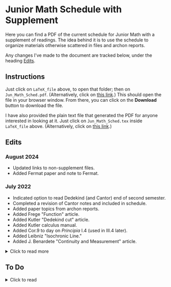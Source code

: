# Junior Math Schedule with Supplement

Here you can find a PDF of the current schedule for Junior Math 
with a supplement of readings. The idea behind it is to use the
schedule to organize materials otherwise scattered
in files and archon reports.

Any changes I've made to the document are tracked below, 
under the heading [Edits](#edits).

## Instructions

Just click on `LaTeX_file` above, to open that folder;
then on `Jun_Math_Sched.pdf`.
(Alternatively, click on [this link](https://github.com/danielharrell/Junior_Math_Schedule_with_Supplement/blob/7a5f1d4a190b844a5b348a8f43c6cadba822796b/LaTeX_file/Jun_Math_Sched.pdf).)
This should open the file in your browser window. From
there, you can click on
the **Download** button to download the file.

I have also provided the plain text file that generated the PDF
for anyone interested in looking at it. Just click on `Jun_Math_Sched.tex` inside `LaTeX_file` above. (Alternatively, click on [this link](https://github.com/danielharrell/Junior_Math_Schedule_with_Supplement/tree/main/LaTeX_file).)

## Edits
### August 2024
- Updated links to non-supplement files.
- Added Fermat paper and note to Fermat.
### July 2022
- Indicated option to read Dedekind (and Cantor) end of second semester.
- Completed a revision of Cantor notes and included in schedule.
- Added paper topics from archon reports.
- Added Frege "Function" article.
- Added Kutler "Dedekind cut" article.
- Added Kutler calculus manual.
- Added Cor.9 to day on *Principia* I.4 (used in III.4 later).
- Added Leibniz "Isochronic Line."
- Added J. Benardete "Continuity and Measurement" article.
<details>
  <summary>Click to read more</summary>
  
### June 2022
- Deleted errata list from first page of schedule. (The manual has been corrected.)
- Updated link to 2022 manual.
- Corrected reference to year of Michael Dink archon report. 
- Added Isochronic Line readings as optional.
- Improved spacing in document.
- Added *Principia* I.4 cor.9 to schedule.
### May 27, 2022
- Changed footnote counter from symbol to number.
  
### August 2, 2021
- Added errata list for manual to first page of schedule.
- Added pagination to supplement.
- Started the first and second semester schedules on new pages.
- Redirected relevant links in schedule to 2021 manual.
- Added indication that the Leibniz "hanging chain" readings are
no longer in the manual, and provided a link to them.
- Added "An Approach to the Arithmetic of Infinites" to regular schedule,
at the beginning of the Leibniz sequence.
- Added two days to main schedule to make room for "Approach."
- Changed reference to "Notes" from "Comments" in the assignments for "Approach."
- Added "A letter from Leibniz to Ehrenfried Walther von Tschirnhaus in Rome" to the supplement.
- Added link to website for the *Principia*.
- Added Kutler and Brann articles on Dedekind and Euclid to the supplement.
- Added notes on *Principia* Prop. 13 Cor. 1 and Prop. 17.
### June 2018
- Date of original document.  
</details>

## To Do
<details>
  <summary>Click to read</summary>
  
- [ ] Add Newton Leibniz lemma 10 from old manual.
- [ ] Check to see if other readings from old manual are flagged.
- [ ] Reorganize filesystem for hyperlinked documents not in supplement.
- [ ] Flag missing props from Densmore.
- [ ] Go through emails 2021-22 to find more documents to put in Supplement.
- [ ] Correct Kutler-Brann exchange and retypeset.
- [ ] Replace old Sachs note with better formatted note
- [ ] Include Prop 1 cor 3 on schedule
- [ ] Include Peter Suber articles from St. John's Review for set theory
- [ ] Include reference to Santa Fe schedule for Cantor original texts
- [ ] Include links to Cantor original texts
- [ ] For Cantor supplement: correct missing reference in note to Sect. 13
- [ ] For Cantor supplement: Add "Cantorian Argument for Incompleteness" mentioned in note on Sect. 13
- [ ] For Cantor supplement: Mention Cartesian plane coordinates argument in Section 13 for earlier sections.
- [ ] Add Proportion, Variation and Equation to schedule with link

### Possible To Do's
  <details>
    <summary>Click to read</summary>

- [ ] Perhaps make footnotes into endnotes.
- [ ] Make Cantor reading non-optional?
- [ ] *New Project*: pull out Newton notes for a separate manual of notes
  </details>
</details>
